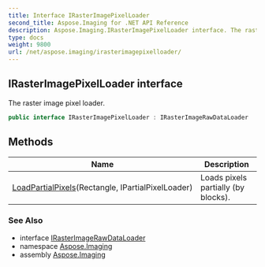 ```yaml
---
title: Interface IRasterImagePixelLoader
second_title: Aspose.Imaging for .NET API Reference
description: Aspose.Imaging.IRasterImagePixelLoader interface. The raster image pixel loader
type: docs
weight: 9800
url: /net/aspose.imaging/irasterimagepixelloader/
---
```

## IRasterImagePixelLoader interface

The raster image pixel loader.

```csharp
public interface IRasterImagePixelLoader : IRasterImageRawDataLoader
```

## Methods

| Name | Description |
| --- | --- |
| [LoadPartialPixels](../../aspose.imaging/irasterimagepixelloader/loadpartialpixels/)(Rectangle, IPartialPixelLoader) | Loads pixels partially (by blocks). |

### See Also

* interface [IRasterImageRawDataLoader](../irasterimagerawdataloader/)
* namespace [Aspose.Imaging](../../aspose.imaging/)
* assembly [Aspose.Imaging](../../)


